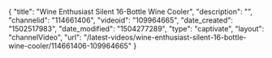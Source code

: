 {
    "title": "Wine Enthusiast Silent 16-Bottle Wine Cooler",
    "description": "",
    "channelid": "114661406",
    "videoid": "109964665",
    "date_created": "1502517983",
    "date_modified": "1504277289",
    "type": "captivate",
    "layout": "channelVideo",
    "url": "\/latest-videos\/wine-enthusiast-silent-16-bottle-wine-cooler\/114661406-109964665"
}